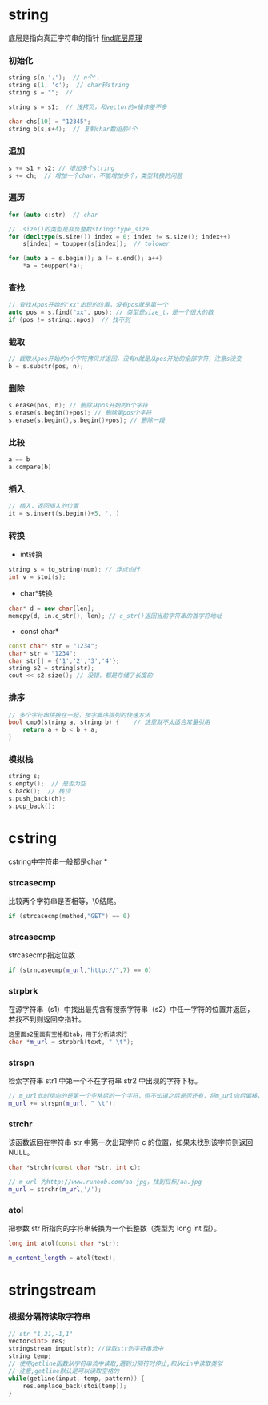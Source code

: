 # string

底层是指向真正字符串的指针
[find底层原理](https://www.zhihu.com/question/392846851/answer/1211500754)
### 初始化
```cpp
string s(n,'.');  // n个'.'
string s(1, 'c');  // char转string
string s = "";  // 

string s = s1;  // 浅拷贝，和vector的=操作差不多

char chs[10] = "12345";
string b(s,s+4);  // 复制char数组前4个
```

### 追加
```cpp
s += s1 + s2; // 增加多个string
s += ch;  // 增加一个char，不能增加多个，类型转换的问题
```

### 遍历
```cpp
for (auto c:str)  // char

// .size()的类型是非负整数string:type_size
for (decltype(s.size()) index = 0; index != s.size(); index++)
    s[index] = toupper(s[index]);  // tolower

for (auto a = s.begin(); a != s.end(); a++)
    *a = toupper(*a);  
```
### 查找
```cpp
// 查找从pos开始的"xx"出现的位置，没有pos就是第一个
auto pos = s.find("xx", pos); // 类型是size_t，是一个很大的数
if (pos != string::npos)  // 找不到
```
### 截取
```cpp
// 截取从pos开始的n个字符拷贝并返回，没有n就是从pos开始的全部字符，注意s没变
b = s.substr(pos, n);
```

### 删除
```cpp
s.erase(pos, n); // 删除从pos开始的n个字符
s.erase(s.begin()+pos); // 删除第pos个字符
s.erase(s.begin(),s.begin()+pos); // 删除一段
```

### 比较
```cpp
a == b
a.compare(b)
```

### 插入
```cpp
// 插入，返回插入的位置
it = s.insert(s.begin()+5, '.')
```

### 转换
* int转换
```cpp
string s = to_string(num); // 浮点也行
int v = stoi(s);
```
* char*转换
```cpp
char* d = new char[len];
memcpy(d, in.c_str(), len); // c_str()返回当前字符串的首字符地址
```
* const char*
```cpp
const char* str = "1234";
char* str = "1234";
char str[] = {'1','2','3','4'};
string s2 = string(str);
cout << s2.size(); // 没错，都是存储了长度的

```

### 排序
```cpp
// 多个字符串拼接在一起，按字典序排列的快速方法
bool cmp0(string a, string b) {    // 这里就不太适合常量引用
    return a + b < b + a;
}
```

### 模拟栈
```cpp
string s;
s.empty();  // 是否为空
s.back();  // 栈顶
s.push_back(ch);
s.pop_back();
```


# cstring
cstring中字符串一般都是char *


### strcasecmp
比较两个字符串是否相等，\0结尾。
```cpp
if (strcasecmp(method,"GET") == 0)
```

### strcasecmp
strcasecmp指定位数
```cpp
if (strncasecmp(m_url,"http://",7) == 0)
```

### strpbrk
在源字符串（s1）中找出最先含有搜索字符串（s2）中任一字符的位置并返回，若找不到则返回空指针。
```cpp
这里面s2里面有空格和tab，用于分析请求行
char *m_url = strpbrk(text, " \t");
```


### strspn
检索字符串 str1 中第一个不在字符串 str2 中出现的字符下标。
```cpp
// m_url此时指向的是第一个空格后的一个字符，但不知道之后是否还有，将m_url向后偏移，通过查找，继续跳过空格和\t字符，指向请求资源的第一个字符
m_url += strspn(m_url, " \t");
```


### strchr
该函数返回在字符串 str 中第一次出现字符 c 的位置，如果未找到该字符则返回 NULL。
```cpp
char *strchr(const char *str, int c);

// m_url 为http://www.runoob.com/aa.jpg，找到目标/aa.jpg
m_url = strchr(m_url,'/');

```

### atol
把参数 str 所指向的字符串转换为一个长整数（类型为 long int 型）。
```cpp
long int atol(const char *str);

m_content_length = atol(text);
```


# stringstream
### 根据分隔符读取字符串
```cpp
// str "1,21,-1,1"
vector<int> res;
stringstream input(str); //读取str到字符串流中
string temp;
// 使用getline函数从字符串流中读取,遇到分隔符时停止,和从cin中读取类似
// 注意,getline默认是可以读取空格的
while(getline(input, temp, pattern)) {
    res.emplace_back(stoi(temp));
}
```